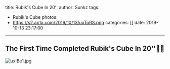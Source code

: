 title: Rubik's Cube In 20''
author: Sunkz
tags:
  - Rubik's Cube
photos:
  - https://s2.ax1x.com/2019/10/13/uxToRS.png
categories: []
date: 2019-10-13 23:17:00
---
## The First Time Completed Rubik's Cube In 20''👏🏻

![uxIBe1.jpg](https://s2.ax1x.com/2019/10/13/uxIBe1.jpg)
